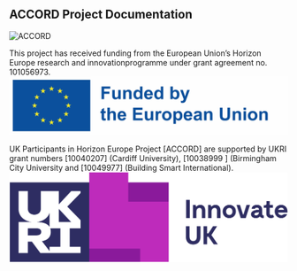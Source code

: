 ## ACCORD Project Documentation
![ACCORD](./accord.jpg)





This project has received funding from the European Union’s Horizon Europe research and innovationprogramme under grant agreement no. 101056973.
![EU](./eu.jpg) 

UK Participants in Horizon Europe Project [ACCORD] are supported by UKRI grant numbers [10040207] (Cardiff University), [10038999 ] (Birmingham City University and [10049977] (Building Smart International).
![InnovateUK](./innovate.png)